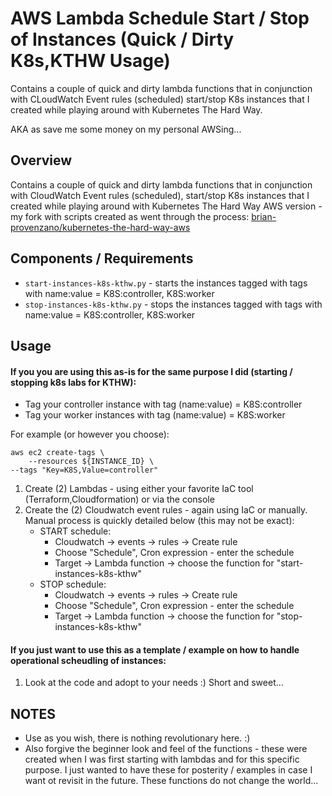 # AWS Lambda Schedule Start / Stop of Instances (Quick / Dirty K8s,KTHW Usage)  
Contains a couple of quick and dirty lambda functions that in conjunction with CLoudWatch Event rules (scheduled) start/stop K8s instances that I created while playing around with Kubernetes The Hard Way.

AKA as save me some money on my personal AWSing...

## Overview
Contains a couple of quick and dirty lambda functions that in conjunction with CloudWatch Event rules (scheduled), start/stop K8s instances that I created while playing around with Kubernetes The Hard Way AWS version  - my fork with scripts created as went through the process: [brian-provenzano/kubernetes-the-hard-way-aws](https://github.com/brian-provenzano/kubernetes-the-hard-way-aws)

## Components / Requirements
- `start-instances-k8s-kthw.py` - starts the instances tagged with tags with name:value = K8S:controller, K8S:worker
- `stop-instances-k8s-kthw.py` - stops the instances tagged with tags with name:value = K8S:controller, K8S:worker


## Usage
#### If you you are using this as-is for the same purpose I did (starting / stopping k8s labs for KTHW):

- Tag your controller instance with tag (name:value) = K8S:controller
- Tag your worker instances with tag (name:value) = K8S:worker


For example (or however you choose):

```
aws ec2 create-tags \
    --resources ${INSTANCE_ID} \
--tags "Key=K8S,Value=controller"
```


1. Create (2) Lambdas - using either your favorite IaC tool (Terraform,Cloudformation) or via the console
2. Create the (2) Cloudwatch event rules - again using IaC or manually.  Manual process is quickly detailed below (this may not be exact):
    - START schedule:
        - Cloudwatch -> events -> rules -> Create rule
        - Choose "Schedule", Cron expression - enter the schedule
        - Target -> Lambda function -> choose the function for "start-instances-k8s-kthw"
    - STOP schedule:
        - Cloudwatch -> events -> rules -> Create rule
        - Choose "Schedule", Cron expression - enter the schedule
        - Target -> Lambda function -> choose the function for "stop-instances-k8s-kthw"



#### If you just want to use this as a template / example on how to handle operational scheudling of instances:

1. Look at the code and adopt to your needs :)  Short and sweet...


## NOTES
- Use as you wish, there is nothing revolutionary here.  :)
- Also forgive the beginner look and feel of the functions - these were created when I was first starting with lambdas and for this specific purpose.  I just wanted to have these for posterity / examples in case I want ot revisit in the future.  These functions do not change the world...